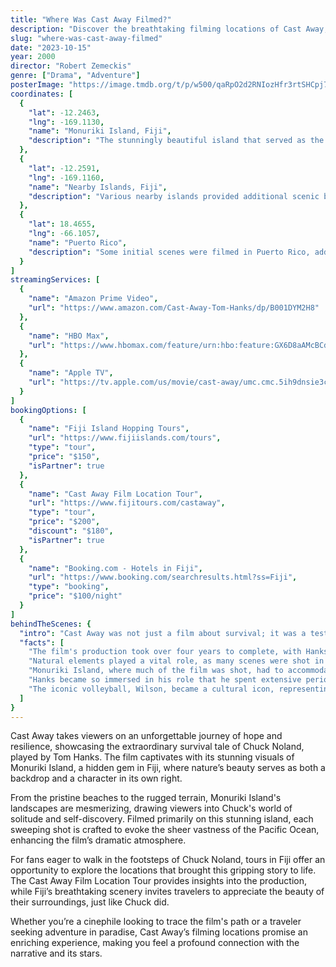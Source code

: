```yaml
---
title: "Where Was Cast Away Filmed?"
description: "Discover the breathtaking filming locations of Cast Away, where Tom Hanks transformed on a deserted island in a gripping tale of survival and isolation."
slug: "where-was-cast-away-filmed"
date: "2023-10-15"
year: 2000
director: "Robert Zemeckis"
genre: ["Drama", "Adventure"]
posterImage: "https://image.tmdb.org/t/p/w500/qaRpO2d2RNIozHfr3rtSHCpj7OI.jpg"
coordinates: [
  { 
    "lat": -12.2463, 
    "lng": -169.1130, 
    "name": "Monuriki Island, Fiji", 
    "description": "The stunningly beautiful island that served as the primary filming location, showcasing untouched landscapes and crystal-clear waters."
  },
  { 
    "lat": -12.2591, 
    "lng": -169.1160, 
    "name": "Nearby Islands, Fiji", 
    "description": "Various nearby islands provided additional scenic backdrops for the film's breathtaking visuals."
  },
  { 
    "lat": 18.4655, 
    "lng": -66.1057, 
    "name": "Puerto Rico", 
    "description": "Some initial scenes were filmed in Puerto Rico, adding vibrant tropical landscapes to the narrative."
  }
]
streamingServices: [
  {
    "name": "Amazon Prime Video",
    "url": "https://www.amazon.com/Cast-Away-Tom-Hanks/dp/B001DYM2H8"
  },
  {
    "name": "HBO Max",
    "url": "https://www.hbomax.com/feature/urn:hbo:feature:GX6D8aAMcBCdcwwEAAASQ"
  },
  {
    "name": "Apple TV",
    "url": "https://tv.apple.com/us/movie/cast-away/umc.cmc.5ih9dnsie3c7bcjltrgq2mle3"
  }
]
bookingOptions: [
  {
    "name": "Fiji Island Hopping Tours",
    "url": "https://www.fijiislands.com/tours",
    "type": "tour",
    "price": "$150",
    "isPartner": true
  },
  {
    "name": "Cast Away Film Location Tour",
    "url": "https://www.fijitours.com/castaway",
    "type": "tour",
    "price": "$200",
    "discount": "$180",
    "isPartner": true
  },
  {
    "name": "Booking.com - Hotels in Fiji",
    "url": "https://www.booking.com/searchresults.html?ss=Fiji",
    "type": "booking",
    "price": "$100/night"
  }
]
behindTheScenes: {
  "intro": "Cast Away was not just a film about survival; it was a testament to the human spirit. Directed by Robert Zemeckis and featuring a stunning performance by Tom Hanks, the movie was filmed in some of the most picturesque locations in the South Pacific, primarily on the pristine Monuriki Island in Fiji.",
  "facts": [
    "The film's production took over four years to complete, with Hanks gaining and losing significant weight for his role.",
    "Natural elements played a vital role, as many scenes were shot in real-time without building sets, allowing for an authentic experience.",
    "Monuriki Island, where much of the film was shot, had to accommodate the crew and actors while preserving its natural beauty.",
    "Hanks became so immersed in his role that he spent extensive periods alone on the set to experience isolation, which profoundly affected his performance.",
    "The iconic volleyball, Wilson, became a cultural icon, representing companionship in solitude."
  ]
}
---
```


<CastAwayGuide />

Cast Away takes viewers on an unforgettable journey of hope and resilience, showcasing the extraordinary survival tale of Chuck Noland, played by Tom Hanks. The film captivates with its stunning visuals of Monuriki Island, a hidden gem in Fiji, where nature’s beauty serves as both a backdrop and a character in its own right.

From the pristine beaches to the rugged terrain, Monuriki Island's landscapes are mesmerizing, drawing viewers into Chuck's world of solitude and self-discovery. Filmed primarily on this stunning island, each sweeping shot is crafted to evoke the sheer vastness of the Pacific Ocean, enhancing the film’s dramatic atmosphere.

For fans eager to walk in the footsteps of Chuck Noland, tours in Fiji offer an opportunity to explore the locations that brought this gripping story to life. The Cast Away Film Location Tour provides insights into the production, while Fiji’s breathtaking scenery invites travelers to appreciate the beauty of their surroundings, just like Chuck did.

Whether you’re a cinephile looking to trace the film's path or a traveler seeking adventure in paradise, Cast Away’s filming locations promise an enriching experience, making you feel a profound connection with the narrative and its stars.